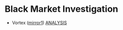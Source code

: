 # Black Market Investigation

- Vortex ([mirror1](bar47oupp7kn2idtplbngebrtlhurfp5p4irvwngdkj2ynkc46jqihad.onion)) [ANALYSIS]()
